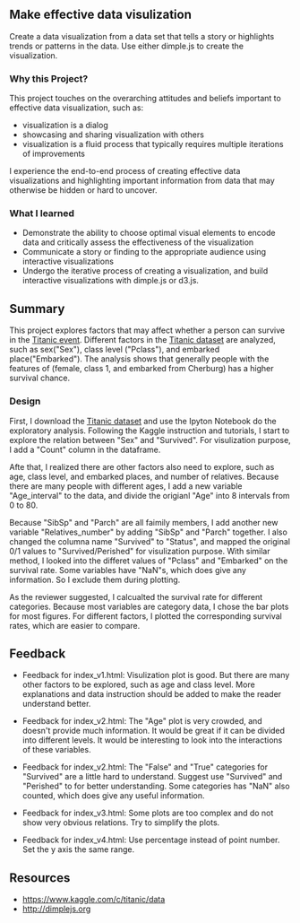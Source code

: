 ## Make effective data visulization

Create a data visualization from a data set that tells a story or highlights trends or patterns in the data. Use either dimple.js to create the visualization.

### Why this Project?

This project touches on the overarching attitudes and beliefs important to effective data visualization, such as:
* visualization is a dialog
* showcasing and sharing visualization with others
* visualization is a fluid process that typically requires multiple iterations of improvements

I experience the end-to-end process of creating effective data visualizations and highlighting important information from data that may otherwise be hidden or hard to uncover.

### What I learned

* Demonstrate the ability to choose optimal visual elements to encode data and critically assess the effectiveness of the visualization
* Communicate a story or finding to the appropriate audience using interactive visualizations
* Undergo the iterative process of creating a visualization, and build interactive visualizations with dimple.js or d3.js.

## Summary

This project explores factors that may affect whether a person can survive in the [Titanic event](https://www.kaggle.com/c/titanic). Different factors in the [Titanic dataset](https://www.kaggle.com/c/titanic/data) are analyzed, such as sex("Sex"), class level ("Pclass"), and embarked place("Embarked"). The analysis shows that generally people with the features of (female, class 1, and embarked from Cherburg) has a higher survival chance.

### Design

First, I download the [Titanic dataset](https://www.kaggle.com/c/titanic/data) and use the Ipyton Notebook do the exploratory analysis. Following the Kaggle instruction and tutorials, I start to explore the relation between "Sex" and "Survived". For visulization purpose, I add a "Count" column in the dataframe.

Afte that, I realized there are other factors also need to explore, such as age, class level, and embarked places, and number of relatives. Because there are many people with different ages, I add a new variable "Age_interval" to the data, and divide the origianl "Age" into 8 intervals from 0 to 80. 

Because "SibSp" and "Parch" are all faimily members, I add another new variable "Relatives_number" by adding "SibSp" and "Parch" together. I also changed the columna name "Survived" to "Status", and mapped the original 0/1 values to "Survived/Perished" for visulization purpose. With similar method, I looked into the differet values of "Pclass" and "Embarked" on the survival rate. Some variables have "NaN"s, which does give any information. So I exclude them during plotting.

As the reviewer suggested, I calcualted the survival rate for different categories. Because most variables are category data, I chose the bar plots for most figures. For different factors, I plotted the corresponding survival rates, which are easier to compare. 

## Feedback

* Feedback for index_v1.html: Visulization plot is good. But there are many other factors to be explored, such as age and class level. More explanations and data instruction should be added to make the reader understand better.

* Feedback for index_v2.html: The "Age" plot is very crowded, and doesn't provide much information. It would be great if it can be divided into different levels. It would be interesting to look into the interactions of these variables.

* Feedback for index_v2.html: The "False" and "True" categories for "Survived" are a little hard to understand. Suggest use "Survived" and "Perished" to for better understanding. Some categories has "NaN" also counted, which does give any useful information. 

* Feedback for index_v3.html: Some plots are too complex and do not show very obvious relations. Try to simplify the plots.

* Feedback for index_v4.html: Use percentage instead of point number. Set the y axis the same range. 

## Resources

* https://www.kaggle.com/c/titanic/data
* http://dimplejs.org
